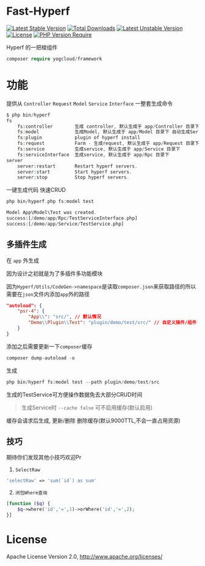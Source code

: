 # Fast-Hyperf
[![Latest Stable Version](http://poser.pugx.org/yogcloud/framework/v)](https://packagist.org/packages/yogcloud/framework) [![Total Downloads](http://poser.pugx.org/yogcloud/framework/downloads)](https://packagist.org/packages/yogcloud/framework) [![Latest Unstable Version](http://poser.pugx.org/yogcloud/framework/v/unstable)](https://packagist.org/packages/yogcloud/framework) [![License](http://poser.pugx.org/yogcloud/framework/license)](https://packagist.org/packages/yogcloud/framework) [![PHP Version Require](http://poser.pugx.org/yogcloud/framework/require/php)](https://packagist.org/packages/yogcloud/framework)

Hyperf 的一把梭组件


```php
composer require yogcloud/framework
```


# 功能
提供从 `Controller` `Request` `Model` `Service` `Interface` 一整套生成命令
```php
$ php bin/hyperf 
fs
    fs:controller        生成 controller, 默认生成于 app/Controller 目录下
    fs:model             生成Model, 默认生成于 app/Model 目录下 自动生成Service,Interface
    fs:plugin            plugin of hyperf install
    fs:request           Farm - 生成request, 默认生成于 app/Request 目录下
    fs:service           生成service, 默认生成于 app/Service 目录下
    fs:serviceInterface  生成service, 默认生成于 app/Rpc 目录下
server
    server:restart       Restart hyperf servers.
    server:start         Start hyperf servers.
    server:stop          Stop hyperf servers.
```


一键生成代码 快速CRUD
```php
php bin/hyperf.php fs:model test

Model App\Model\Test was created.
success:[/demo/app/Rpc/TestServiceInterface.php]
success:[/demo/app/Service/TestService.php]
```

## 多插件生成
在 `app` 外生成

因为设计之初就是为了多插件多功能模块

因为`Hyperf/Utils/CodeGen->namespace`是读取`composer.json`来获取路径的所以需要在`json`文件内添加`app`外的路径
```json
"autoload": {
    "psr-4": {
        "App\\": "src/", // 默认情况
        "Demo\\Plugin\\Test": "plugin/demo/test/src/" // 自定义插件/组件
    }
}
```
添加之后需要更新一下`composer`缓存
```php
composer dump-autoload -o
```
生成
```php
php bin/hyperf fs:model test --path plugin/demo/test/src
```

生成的TestService可方便操作数据免去大部分CRUD时间

> 生成Service时 `--cache false` 可不启用缓存(默认启用)

缓存会请求后生成, 更新/删除 删除缓存(默认9000TTL,不会一直占用资源)

## 技巧
期待你们发现其他小技巧欢迎Pr

1. `SelectRaw`
```php
'selectRaw' => 'sum(`id`) as sum'
```
2. `闭包Where查询`
```php
[function ($q) {
    $q->where('id','=',1)->orWhere('id','=',2);
}]
```
# License
Apache License Version 2.0, http://www.apache.org/licenses/